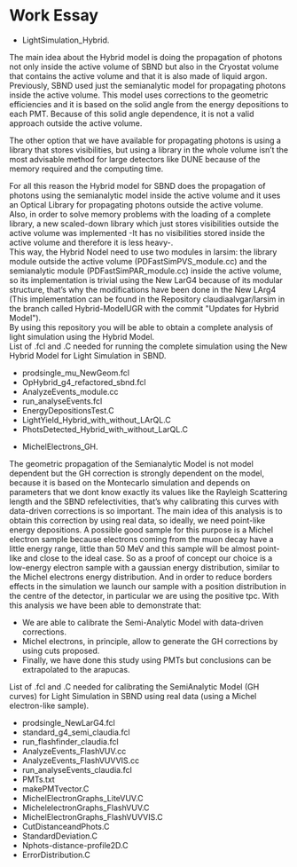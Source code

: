 # Work Essay
* LightSimulation_Hybrid.  

The main idea about the Hybrid model is doing the propagation of photons not only inside the active volume of SBND but also in the Cryostat volume that contains the active volume and that it is also made of liquid argon.  
Previously, SBND used just the semianalytic model for propagating photons inside the active volume. This model uses corrections to the geometric efficiencies and it is based on the solid angle from the energy depositions to each PMT. Because of this solid angle dependence, it is not a valid approach outside the active volume.  

The other option that we have available for propagating photons is using a library that stores visibilities, but using a library in the whole volume isn’t the most advisable method for large detectors like DUNE because of the memory required and the computing time.  

For all this reason the Hybrid model for SBND does the propagation of photons using the semianalytic model inside the active volume and it uses an Optical Library for propagating photons outside the active volume.  
Also, in order to solve memory problems with the loading of a complete library, a new scaled-down library which just stores visibilities outside the active volume was implemented -It has no visibilities stored inside the active volume and therefore it is less heavy-.  
This way, the Hybrid Nodel need to use two modules in larsim: the library module outside the active volume (PDFastSimPVS_module.cc) and the semianalytic module (PDFastSimPAR_module.cc) inside the active volume, so its implementation is trivial using the New LarG4 because of its modular structure, that’s why the modifications have been done in the New LArg4 (This implementation can be found in the Repository claudiaalvgar/larsim in the branch called Hybrid-ModelUGR with the commit "Updates for Hybrid Model").  
By using this repository you will be able to obtain a complete analysis of light simulation using the Hybrid Model.  
List of .fcl and .C needed for running the complete simulation using the New Hybrid Model for Light Simulation in SBND.  
  - prodsingle_mu_NewGeom.fcl
  - OpHybrid_g4_refactored_sbnd.fcl
  - AnalyzeEvents_module.cc
  - run_analyseEvents.fcl
  - EnergyDepositionsTest.C
  - LightYield_Hybrid_with_without_LArQL.C
  - PhotsDetected_Hybrid_with_without_LarQL.C

* MichelElectrons_GH.  

The geometric propagation of the Semianalytic Model is not model dependent but the GH correction is strongly dependent on the model, because it is based on the Montecarlo simulation and depends on parameters that we dont know exactly its values like the Rayleigh Scattering length and the SBND refelectivities, that’s why calibrating this curves with data-driven corrections is so important.
The main idea of this analysis is to obtain this correction by using real data, so ideally, we need point-like energy depositions. A possible good sample for this purpose is a Michel electron sample because electrons coming from the muon decay have a little energy range, little than 50 MeV and this sample will be almost point-like and close to the ideal case.
So as a proof of concept our choice is a low-energy electron sample with a gaussian energy distribution, similar to the Michel electrons energy distribution. And in order to reduce borders effects in the simulation we launch our sample with a position distribution in the centre of the detector, in particular we are using the positive tpc. 
With this analysis we have been able to demonstrate that:
- We are able to calibrate the Semi-Analytic Model with data-driven corrections.
- Michel electrons, in principle, allow to generate the GH corrections by using cuts proposed.
- Finally, we have done this study using PMTs but conclusions can be extrapolated to the arapucas.  

List of .fcl and .C needed for calibrating the SemiAnalytic Model (GH curves) for Light Simulation in SBND using real data (using a Michel electron-like sample).  
   - prodsingle_NewLarG4.fcl
   - standard_g4_semi_claudia.fcl
   - run_flashfinder_claudia.fcl
   - AnalyzeEvents_FlashVUV.cc
   - AnalyzeEvents_FlashVUVVIS.cc
   - run_analyseEvents_claudia.fcl
   - PMTs.txt
   - makePMTvector.C
   - MichelElectronGraphs_LiteVUV.C
   - MichelelectronGraphs_FlashVUV.C
   - MichelElectronGraphs_FlashVUVVIS.C
   - CutDistanceandPhots.C
   - StandardDeviation.C
   - Nphots-distance-profile2D.C
   - ErrorDistribution.C
   

